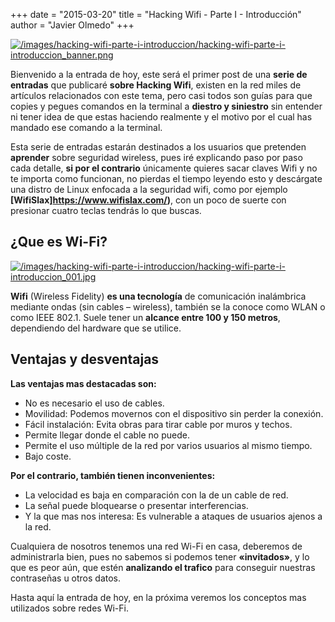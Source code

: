 +++
date = "2015-03-20"
title = "Hacking Wifi - Parte I - Introducción"
author = "Javier Olmedo"
+++

[![/images/hacking-wifi-parte-i-introduccion/hacking-wifi-parte-i-introduccion_banner.png](/images/hacking-wifi-parte-i-introduccion/hacking-wifi-parte-i-introduccion_banner.png)](/images/hacking-wifi-parte-i-introduccion/hacking-wifi-parte-i-introduccion_banner.png)

Bienvenido a la entrada de hoy, este será el primer post de una **serie de entradas** que publicaré **sobre Hacking Wifi**, existen en la red miles de artículos relacionados con este tema, pero casi todos son guías para que copies y pegues comandos en la terminal a **diestro y siniestro** sin entender ni tener idea de que estas haciendo realmente y el motivo por el cual has mandado ese comando a la terminal.

Esta serie de entradas estarán destinados a los usuarios que pretenden **aprender** sobre seguridad wireless, pues iré explicando paso por paso cada detalle, **si por el contrario** únicamente quieres sacar claves Wifi y no te importa como funcionan, no pierdas el tiempo leyendo esto y descárgate una distro de Linux enfocada a la seguridad wifi, como por ejemplo **[WifiSlax]https://www.wifislax.com/)**, con un poco de suerte con presionar cuatro teclas tendrás lo que buscas.

## ¿Que es Wi-Fi?

[![/images/hacking-wifi-parte-i-introduccion/hacking-wifi-parte-i-introduccion_001.jpg](/images/hacking-wifi-parte-i-introduccion/hacking-wifi-parte-i-introduccion_001.jpg)](/images/hacking-wifi-parte-i-introduccion/hacking-wifi-parte-i-introduccion_001.jpg)

**Wifi** (Wireless Fidelity) **es una tecnología** de comunicación inalámbrica mediante ondas (sin cables – wireless), también se la conoce como WLAN o como IEEE 802.1. Suele tener un **alcance entre 100 y 150 metros**, dependiendo del hardware que se utilice.

## Ventajas y desventajas

**Las ventajas mas destacadas son:**

- No es necesario el uso de cables.
- Movilidad: Podemos movernos con el dispositivo sin perder la conexión.
- Fácil instalación: Evita obras para tirar cable por muros y techos.
- Permite llegar donde el cable no puede.
- Permite el uso múltiple de la red por varios usuarios al mismo tiempo.
- Bajo coste.

**Por el contrario, también tienen inconvenientes:**

- La velocidad es baja en comparación con la de un cable de red.
- La señal puede bloquearse o presentar interferencias.
- Y la que mas nos interesa: Es vulnerable a ataques de usuarios ajenos a la red.

Cualquiera de nosotros tenemos una red Wi-Fi en casa, deberemos de administrarla bien, pues no sabemos si podemos tener **«invitados»**, y lo que es peor aún, que estén **analizando el trafico** para conseguir nuestras contraseñas u otros datos.

Hasta aquí la entrada de hoy, en la próxima veremos los conceptos mas utilizados sobre redes Wi-Fi.

